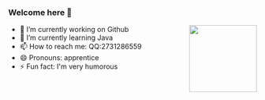 ### Welcome here 👋

<img align="right" height="137px" src="https://github-readme-stats.vercel.app/api?username=liuhengzhix&hide_title=true&show_icons=true&include_all_commits=true&line_height=21&bg_color=0,EC6C6C,FFD479,FFFC79,73FA79&theme=graywhite&locale=cn" />

- 🔭 I’m currently working on Github
- 🌱 I’m currently learning Java
- 📫 How to reach me: QQ:2731286559
- 😄 Pronouns: apprentice
- ⚡ Fun fact: I'm very humorous
